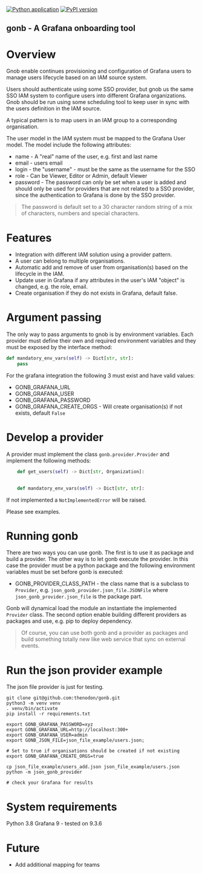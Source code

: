 [![Python application](https://github.com/thenodon/gonb/actions/workflows/python-app.yml/badge.svg)](https://github.com/thenodon/gonb/actions/workflows/python-app.yml)
[![PyPI version](https://badge.fury.io/py/gonb.svg)](https://badge.fury.io/py/gonb)

gonb - A Grafana onboarding tool
---------------------------------
# Overview
Gnob enable continues provisioning and configuration of Grafana users to manage users lifecycle based on an IAM source 
system.

Users should authenticate using some SSO provider, but gnob us the same SSO IAM system to configure users into different
Grafana organizations. 
Gnob should be run using some scheduling tool to keep user in sync with the users definition in the IAM source.

A typical pattern is to map users in an IAM group to a corresponding organisation.

The user model in the IAM system must be mapped to the Grafana User model. The model include the 
following attributes:

- name - A "real" name of the user, e.g. first and last name
- email - users email
- login - the "username" - must be the same as the username for the SSO
- role - Can be Viewer, Editor or Admin, default Viewer
- password - The password can only be set when a user is added and should only be used for providers that are not
related to a SSO provider, since the authentication to Grafana is done by the SSO provider. 

> The password is default set to a 30 character random string of a mix of characters, numbers and special characters.


# Features
- Integration with different IAM solution using a provider pattern.
- A user can belong to multiple organisations.
- Automatic add and remove of user from organisation(s) based on the lifecycle in the IAM.
- Update user in Grafana if any attributes in the user's IAM "object" is changed, e.g. the role, email.
- Create organisation if they do not exists in Grafana, default false.

# Argument passing
The only way to pass arguments to gnob is by environment variables. Each provider must define their own and 
required environment variables and they must be exposed by the interface method:

```python
def mandatory_env_vars(self) -> Dict[str, str]:
    pass
```

For the grafana integration the following 3 must exist and have valid values:

- GONB_GRAFANA_URL
- GONB_GRAFANA_USER
- GONB_GRAFANA_PASSWORD
- GONB_GRAFANA_CREATE_ORGS - Will create organisation(s) if not exists, default `False`

# Develop a provider
A provider must implement the class `gonb.provider.Provider` and implement the following methods:
```python
    def get_users(self) -> Dict[str, Organization]:
    

    def mandatory_env_vars(self) -> Dict[str, str]:

```
If not implemented a `NotImplementedError` will be raised.

Please see examples.

# Running gonb
There are two ways you can use gonb. The first is to use it as package and build a provider. 
The other way is to let gonb execute the provider. In this case the provider must be a python package and the 
following environment variables must be set before gonb is executed:
- GONB_PROVIDER_CLASS_PATH  - the class name that is a subclass to `Provider`, e.g. `json_gonb_provider.json_file.JSONFile`
where `json_gonb_provider.json_file` is the package part.

Gonb will dynamical load the module an instantiate the implemented `Provider` class.
The second option enable building different providers as packages and use, e.g. pip to deploy dependency.

>Of course, you can use both gonb and a provider as packages and build something totally new like web service 
>that sync on external events.

# Run the json provider example
The json file provider is just for testing. 

```shell
git clone git@github.com:thenodon/gonb.git
python3 -m venv venv
. venv/bin/activate
pip install -r requirements.txt

export GONB_GRAFANA_PASSWORD=xyz
export GONB_GRAFANA_URL=http://localhost:300+
export GONB_GRAFANA_USER=admin
export GONB_JSON_FILE=json_file_example/users.json;

# Set to true if organisations should be created if not existing
export GONB_GRAFANA_CREATE_ORGS=true

cp json_file_example/users_add.json json_file_example/users.json
python -m json_gonb_provider

# check your Grafana for results
```
# System requirements

Python 3.8
Grafana 9 - tested on 9.3.6

# Future
- Add additional mapping for teams
